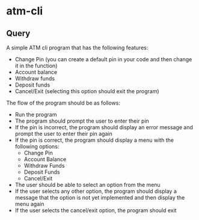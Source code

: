 # atm-cli

## Query

A simple ATM cli program that has the following features:

- Change Pin (you can create a default pin in your code and then change it in the function)
- Account balance
- Withdraw funds
- Deposit funds
- Cancel/Exit (selecting this option should exit the program)

The flow of the program should be as follows:

- Run the program
- The program should prompt the user to enter their pin
- If the pin is incorrect, the program should display an error message and prompt the user to enter their pin again
- If the pin is correct, the program should display a menu with the following options:
  - Change Pin
  - Account Balance
  - Withdraw Funds
  - Deposit Funds
  - Cancel/Exit
- The user should be able to select an option from the menu
- If the user selects any other option, the program should display a message that the option is not yet implemented and then display the menu again
- If the user selects the cancel/exit option, the program should exit